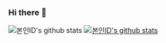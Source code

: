 ### Hi there 👋

<!--
**seungDuru/seungDuru** is a ✨ _special_ ✨ repository because its `README.md` (this file) appears on your GitHub profile.

Here are some ideas to get you started:

- 🔭 I’m currently working on ...
- 🌱 I’m currently learning ...
- 👯 I’m looking to collaborate on ...
- 🤔 I’m looking for help with ...
- 💬 Ask me about ...
- 📫 How to reach me: ...
- 😄 Pronouns: ...
- ⚡ Fun fact: ...
-->

![본인ID's github stats](https://github-readme-stats.vercel.app/api?username=seungDuru&show_icons=true)
[![본인ID's github stats](https://github-readme-stats.vercel.app/api/top-langs/?username=seungDuru&show_icons=true&hide_border=true&title_color=004386&icon_color=004386&layout=compact)](https://github.com/seungDuru)
